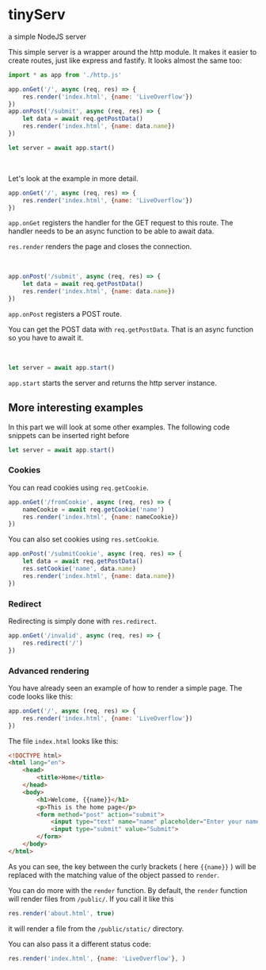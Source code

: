 # tinyServ
a simple NodeJS server

This simple server is a wrapper around the http module.
It makes it easier to create routes, just like express and fastify. It looks almost the same too:

```js
import * as app from './http.js'

app.onGet('/', async (req, res) => {
	res.render('index.html', {name: 'LiveOverflow'})
})
app.onPost('/submit', async (req, res) => {
	let data = await req.getPostData()
	res.render('index.html', {name: data.name})
})

let server = await app.start()

```

<br>

Let's look at the example in more detail.

```js
app.onGet('/', async (req, res) => {
	res.render('index.html', {name: 'LiveOverflow'})
})
```
`app.onGet` registers the handler for the GET request to this route. The handler needs to be an async function to be able to await data.

`res.render` renders the page and closes the connection.

<br>

```js
app.onPost('/submit', async (req, res) => {
	let data = await req.getPostData()
	res.render('index.html', {name: data.name})
})
```
`app.onPost` registers a POST route.

You can get the POST data with `req.getPostData`. That is an async function so you have to await it.

<br>

```js
let server = await app.start()
```
`app.start` starts the server and returns the http server instance.

## More interesting examples
In this part we will look at some other examples. The following code snippets can be inserted right before
```js
let server = await app.start()
```

### Cookies
You can read cookies using `req.getCookie`.
```js
app.onGet('/fromCookie', async (req, res) => {
    nameCookie = await req.getCookie('name')
	res.render('index.html', {name: nameCookie})
})
```
You can also set cookies using `res.setCookie`.
```js
app.onPost('/submitCookie', async (req, res) => {
	let data = await req.getPostData()
    res.setCookie('name', data.name)
	res.render('index.html', {name: data.name})
})
```

### Redirect
Redirecting is simply done with `res.redirect`.
```js
app.onGet('/invalid', async (req, res) => {
	res.redirect('/')
})
```

### Advanced rendering
You have already seen an example of how to render a simple page. The code looks like this:
```js
app.onGet('/', async (req, res) => {
	res.render('index.html', {name: 'LiveOverflow'})
})
```
The file `index.html` looks like this:
```html
<!DOCTYPE html>
<html lang="en">
    <head>
        <title>Home</title>
    </head>
    <body>
        <h1>Welcome, {{name}}</h1>
        <p>This is the home page</p>
        <form method="post" action="submit">
            <input type="text" name="name" placeholder="Enter your name">
            <input type="submit" value="Submit">
        </form>
    </body>
</html>
```
As you can see, the key between the curly brackets ( here `{{name}}` ) will be replaced with the matching value of the object passed to `render`.

You can do more with the `render` function.
By default, the `render` function will render files from `/public/`. If you call it like this
```js
res.render('about.html', true)
```
it will render a file from the `/public/static/` directory.

You can also pass it a different status code:
```js
res.render('index.html', {name: 'LiveOverflow'}, )
```
